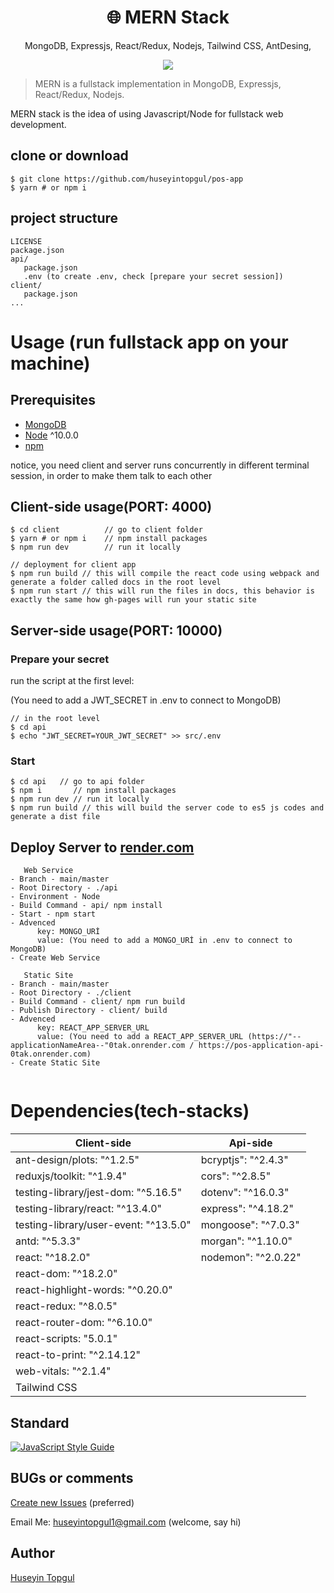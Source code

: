 <h1 align="center">
🌐 MERN Stack
</h1>
<p align="center">
MongoDB, Expressjs, React/Redux, Nodejs, Tailwind CSS, AntDesing,
</p>

<p align="center">
   <a href="https://github.com/huseyintopgul">
      <img src="https://img.shields.io/badge/License-MIT-green.svg" />
   </a>
</p>

> MERN is a fullstack implementation in MongoDB, Expressjs, React/Redux, Nodejs.

MERN stack is the idea of using Javascript/Node for fullstack web development.

## clone or download

```terminal
$ git clone https://github.com/huseyintopgul/pos-app
$ yarn # or npm i
```

## project structure

```terminal
LICENSE
package.json
api/
   package.json
   .env (to create .env, check [prepare your secret session])
client/
   package.json
...
```

# Usage (run fullstack app on your machine)

## Prerequisites

- [MongoDB](https://gist.github.com/nrollr/9f523ae17ecdbb50311980503409aeb3)
- [Node](https://nodejs.org/en/download/) ^10.0.0
- [npm](https://nodejs.org/en/download/package-manager/)

notice, you need client and server runs concurrently in different terminal session, in order to make them talk to each other

## Client-side usage(PORT: 4000)

```terminal
$ cd client          // go to client folder
$ yarn # or npm i    // npm install packages
$ npm run dev        // run it locally

// deployment for client app
$ npm run build // this will compile the react code using webpack and generate a folder called docs in the root level
$ npm run start // this will run the files in docs, this behavior is exactly the same how gh-pages will run your static site
```

## Server-side usage(PORT: 10000)

### Prepare your secret

run the script at the first level:

(You need to add a JWT_SECRET in .env to connect to MongoDB)

```terminal
// in the root level
$ cd api
$ echo "JWT_SECRET=YOUR_JWT_SECRET" >> src/.env
```

### Start

```terminal
$ cd api   // go to api folder
$ npm i       // npm install packages
$ npm run dev // run it locally
$ npm run build // this will build the server code to es5 js codes and generate a dist file
```

## Deploy Server to [render.com](https://dashboard.render.com/)

```api
   Web Service
- Branch - main/master
- Root Directory - ./api
- Environment - Node
- Build Command - api/ npm install
- Start - npm start
- Advenced
      key: MONGO_URİ
      value: (You need to add a MONGO_URİ in .env to connect to MongoDB)
- Create Web Service

   Static Site
- Branch - main/master
- Root Directory - ./client
- Build Command - client/ npm run build
- Publish Directory - client/ build
- Advenced
      key: REACT_APP_SERVER_URL
      value: (You need to add a REACT_APP_SERVER_URL (https://"--applicationNameArea--"0tak.onrender.com / https://pos-application-api-0tak.onrender.com)
- Create Static Site


```

# Dependencies(tech-stacks)

| Client-side                                        | Api-side              |
| -----------------------------                      | --------------------- |
| ant-design/plots: "^1.2.5"                         | bcryptjs": "^2.4.3"   |
| reduxjs/toolkit: "^1.9.4"                          | cors": "^2.8.5"       |
| testing-library/jest-dom: "^5.16.5"                | dotenv": "^16.0.3"    |
| testing-library/react: "^13.4.0"                   | express": "^4.18.2"   |
| testing-library/user-event: "^13.5.0"              | mongoose": "^7.0.3"   |
| antd: "^5.3.3"                                     | morgan": "^1.10.0"    |
| react: "^18.2.0"                                   | nodemon": "^2.0.22"   |
| react-dom: "^18.2.0"                             
| react-highlight-words: "^0.20.0"                 
| react-redux: "^8.0.5"
| react-router-dom: "^6.10.0"
| react-scripts: "5.0.1"
| react-to-print: "^2.14.12"
| web-vitals: "^2.1.4"
| Tailwind CSS


## Standard

[![JavaScript Style Guide](https://cdn.rawgit.com/standard/standard/master/badge.svg)](https://github.com/standard/standard)

## BUGs or comments

[Create new Issues](https://github.com/huseyintopgul/pos-app/issues) (preferred)

Email Me: huseyintopgul1@gmail.com (welcome, say hi)

## Author

[Huseyin Topgul](https://www.linkedin.com/in/huseyin-topgul/)

